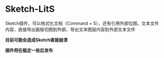 # Sketch-LitS
Sketch插件，可以格式化文档（Command + S），还有引用外部位图，文本文件内容，直接导出画板切图到外部，导出文本图层内容到外部文本文件


**目前可能会造成Sketch直接崩溃**

**插件将在稳定一些后发布**